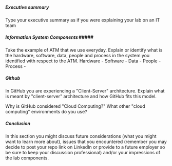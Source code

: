 
##### Executive summary #####
Type your executive summary as if you were explaining your lab on an IT team

##### Information System Components #####
Take the example of ATM that we use everyday. Explain or identify what is the hardware, software, data, people and process in the system you identified with respect to the ATM.
Hardware - Software - Data - People - Process -

##### Github #####
In GitHub you are experiencing a "Client-Server" architecture. Explain what is meant by "client-server" architecture and how GitHub fits this model.

Why is GitHub considered "Cloud Computing?" What other "cloud computing" environments do you use?

##### Conclusion #####
In this section you might discuss future considerations (what you might want to learn more about), issues that you encountered (remember you may decide to post your repo link on LinkedIn or provide to a future employer so be sure to keep your discussion professional) and/or your impressions of the lab components.

